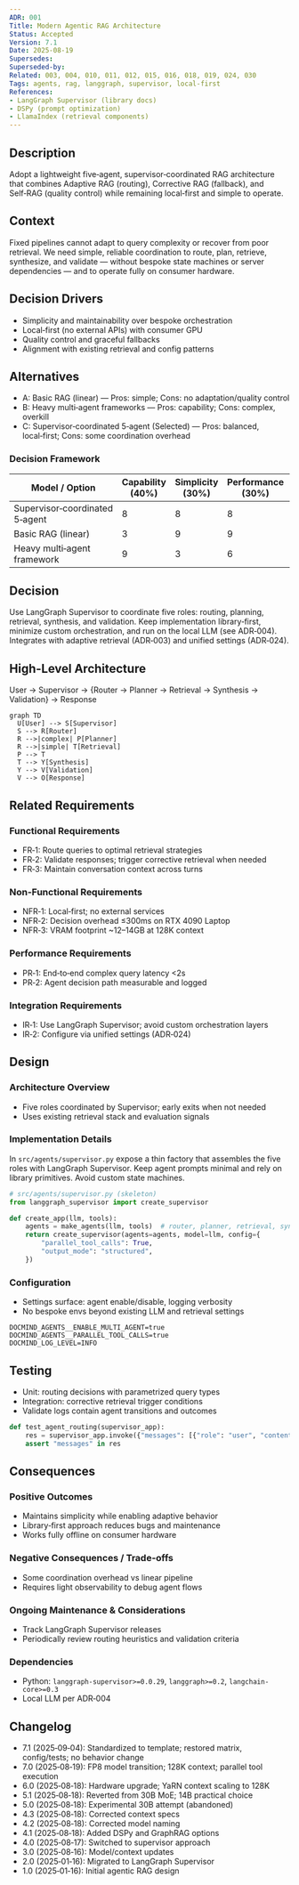 ```yaml
---
ADR: 001
Title: Modern Agentic RAG Architecture
Status: Accepted
Version: 7.1
Date: 2025-08-19
Supersedes:
Superseded-by:
Related: 003, 004, 010, 011, 012, 015, 016, 018, 019, 024, 030
Tags: agents, rag, langgraph, supervisor, local-first
References:
- LangGraph Supervisor (library docs)
- DSPy (prompt optimization)
- LlamaIndex (retrieval components)
---
```


## Description

Adopt a lightweight five‑agent, supervisor‑coordinated RAG architecture that combines Adaptive RAG (routing), Corrective RAG (fallback), and Self‑RAG (quality control) while remaining local‑first and simple to operate.

## Context

Fixed pipelines cannot adapt to query complexity or recover from poor retrieval. We need simple, reliable coordination to route, plan, retrieve, synthesize, and validate — without bespoke state machines or server dependencies — and to operate fully on consumer hardware.

## Decision Drivers

- Simplicity and maintainability over bespoke orchestration
- Local‑first (no external APIs) with consumer GPU
- Quality control and graceful fallbacks
- Alignment with existing retrieval and config patterns

## Alternatives

- A: Basic RAG (linear) — Pros: simple; Cons: no adaptation/quality control
- B: Heavy multi‑agent frameworks — Pros: capability; Cons: complex, overkill
- C: Supervisor‑coordinated 5‑agent (Selected) — Pros: balanced, local‑first; Cons: some coordination overhead

### Decision Framework

| Model / Option                 | Capability (40%) | Simplicity (30%) | Performance (30%) | Total Score | Decision      |
| ------------------------------ | ---------------- | ---------------- | ----------------- | ----------- | ------------- |
| Supervisor‑coordinated 5‑agent | 8                | 8                | 8                 | **8.0**     | ✅ Selected    |
| Basic RAG (linear)             | 3                | 9                | 9                 | 6.3         | Rejected      |
| Heavy multi‑agent framework    | 9                | 3                | 6                 | 6.9         | Rejected      |

## Decision

Use LangGraph Supervisor to coordinate five roles: routing, planning, retrieval, synthesis, and validation. Keep implementation library‑first, minimize custom orchestration, and run on the local LLM (see ADR‑004). Integrates with adaptive retrieval (ADR‑003) and unified settings (ADR‑024).

## High-Level Architecture

User → Supervisor → {Router → Planner → Retrieval → Synthesis → Validation} → Response

```mermaid
graph TD
  U[User] --> S[Supervisor]
  S --> R[Router]
  R -->|complex| P[Planner]
  R -->|simple| T[Retrieval]
  P --> T
  T --> Y[Synthesis]
  Y --> V[Validation]
  V --> O[Response]
```

## Related Requirements

### Functional Requirements

- FR‑1: Route queries to optimal retrieval strategies
- FR‑2: Validate responses; trigger corrective retrieval when needed
- FR‑3: Maintain conversation context across turns

### Non-Functional Requirements

- NFR‑1: Local‑first; no external services
- NFR‑2: Decision overhead ≤300ms on RTX 4090 Laptop
- NFR‑3: VRAM footprint ~12–14GB at 128K context

### Performance Requirements

- PR‑1: End‑to‑end complex query latency <2s
- PR‑2: Agent decision path measurable and logged

### Integration Requirements

- IR‑1: Use LangGraph Supervisor; avoid custom orchestration layers
- IR‑2: Configure via unified settings (ADR‑024)

## Design

### Architecture Overview

- Five roles coordinated by Supervisor; early exits when not needed
- Uses existing retrieval stack and evaluation signals

### Implementation Details

In `src/agents/supervisor.py` expose a thin factory that assembles the five roles with LangGraph Supervisor. Keep agent prompts minimal and rely on library primitives. Avoid custom state machines.

```python
# src/agents/supervisor.py (skeleton)
from langgraph_supervisor import create_supervisor

def create_app(llm, tools):
    agents = make_agents(llm, tools)  # router, planner, retrieval, synthesis, validation
    return create_supervisor(agents=agents, model=llm, config={
        "parallel_tool_calls": True,
        "output_mode": "structured",
    })
```

### Configuration

- Settings surface: agent enable/disable, logging verbosity
- No bespoke envs beyond existing LLM and retrieval settings

```env
DOCMIND_AGENTS__ENABLE_MULTI_AGENT=true
DOCMIND_AGENTS__PARALLEL_TOOL_CALLS=true
DOCMIND_LOG_LEVEL=INFO
```

## Testing

- Unit: routing decisions with parametrized query types
- Integration: corrective retrieval trigger conditions
- Validate logs contain agent transitions and outcomes

```python
def test_agent_routing(supervisor_app):
    res = supervisor_app.invoke({"messages": [{"role": "user", "content": "find summary"}]})
    assert "messages" in res
```

## Consequences

### Positive Outcomes

- Maintains simplicity while enabling adaptive behavior
- Library‑first approach reduces bugs and maintenance
- Works fully offline on consumer hardware

### Negative Consequences / Trade-offs

- Some coordination overhead vs linear pipeline
- Requires light observability to debug agent flows

### Ongoing Maintenance & Considerations

- Track LangGraph Supervisor releases
- Periodically review routing heuristics and validation criteria

### Dependencies

- Python: `langgraph-supervisor>=0.0.29`, `langgraph>=0.2`, `langchain-core>=0.3`
- Local LLM per ADR‑004

## Changelog

- 7.1 (2025‑09‑04): Standardized to template; restored matrix, config/tests; no behavior change
- 7.0 (2025‑08‑19): FP8 model transition; 128K context; parallel tool execution
- 6.0 (2025‑08‑18): Hardware upgrade; YaRN context scaling to 128K
- 5.1 (2025‑08‑18): Reverted from 30B MoE; 14B practical choice
- 5.0 (2025‑08‑18): Experimental 30B attempt (abandoned)
- 4.3 (2025‑08‑18): Corrected context specs
- 4.2 (2025‑08‑18): Corrected model naming
- 4.1 (2025‑08‑18): Added DSPy and GraphRAG options
- 4.0 (2025‑08‑17): Switched to supervisor approach
- 3.0 (2025‑08‑16): Model/context updates
- 2.0 (2025‑01‑16): Migrated to LangGraph Supervisor
- 1.0 (2025‑01‑16): Initial agentic RAG design
